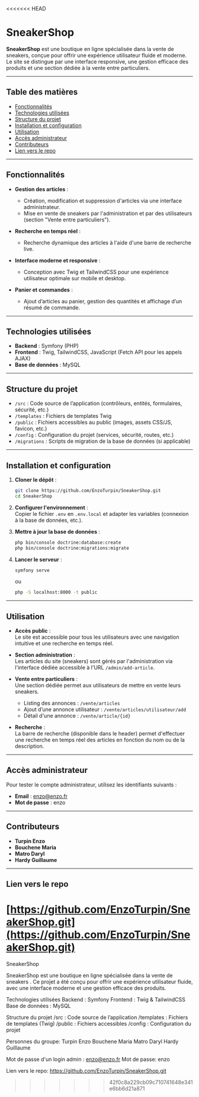 <<<<<<< HEAD
# SneakerShop

**SneakerShop** est une boutique en ligne spécialisée dans la vente de sneakers, conçue pour offrir une expérience utilisateur fluide et moderne. Le site se distingue par une interface responsive, une gestion efficace des produits et une section dédiée à la vente entre particuliers.

---

## Table des matières

- [Fonctionnalités](#fonctionnalités)
- [Technologies utilisées](#technologies-utilisées)
- [Structure du projet](#structure-du-projet)
- [Installation et configuration](#installation-et-configuration)
- [Utilisation](#utilisation)
- [Accès administrateur](#accès-administrateur)
- [Contributeurs](#contributeurs)
- [Lien vers le repo](#lien-vers-le-repo)

---

## Fonctionnalités

- **Gestion des articles** :
  - Création, modification et suppression d'articles via une interface administrateur.
  - Mise en vente de sneakers par l'administration et par des utilisateurs (section "Vente entre particuliers").
- **Recherche en temps réel** :

  - Recherche dynamique des articles à l'aide d'une barre de recherche live.

- **Interface moderne et responsive** :

  - Conception avec Twig et TailwindCSS pour une expérience utilisateur optimale sur mobile et desktop.

- **Panier et commandes** :
  - Ajout d’articles au panier, gestion des quantités et affichage d’un résumé de commande.

---

## Technologies utilisées

- **Backend** : Symfony (PHP)
- **Frontend** : Twig, TailwindCSS, JavaScript (Fetch API pour les appels AJAX)
- **Base de données** : MySQL

---

## Structure du projet

- `/src` : Code source de l’application (contrôleurs, entités, formulaires, sécurité, etc.)
- `/templates` : Fichiers de templates Twig
- `/public` : Fichiers accessibles au public (images, assets CSS/JS, favicon, etc.)
- `/config` : Configuration du projet (services, sécurité, routes, etc.)
- `/migrations` : Scripts de migration de la base de données (si applicable)

---

## Installation et configuration

1. **Cloner le dépôt** :

   ```bash
   git clone https://github.com/EnzoTurpin/SneakerShop.git
   cd SneakerShop
   ```

2. **Configurer l'environnement** :  
   Copier le fichier `.env` en `.env.local` et adapter les variables (connexion à la base de données, etc.).

3. **Mettre à jour la base de données** :

   ```bash
   php bin/console doctrine:database:create
   php bin/console doctrine:migrations:migrate
   ```

4. **Lancer le serveur** :

   ```bash
   symfony serve
   ```

   ou

   ```bash
   php -S localhost:8000 -t public
   ```

---

## Utilisation

- **Accès public** :  
  Le site est accessible pour tous les utilisateurs avec une navigation intuitive et une recherche en temps réel.

- **Section administration** :  
  Les articles du site (sneakers) sont gérés par l'administration via l'interface dédiée accessible à l'URL `/admin/add-article`.

- **Vente entre particuliers** :  
  Une section dédiée permet aux utilisateurs de mettre en vente leurs sneakers.

  - Listing des annonces : `/vente/articles`
  - Ajout d’une annonce utilisateur : `/vente/articles/utilisateur/add`
  - Détail d'une annonce : `/vente/article/{id}`

- **Recherche** :  
  La barre de recherche (disponible dans le header) permet d'effectuer une recherche en temps réel des articles en fonction du nom ou de la description.

---

## Accès administrateur

Pour tester le compte administrateur, utilisez les identifiants suivants :

- **Email** : enzo@enzo.fr
- **Mot de passe** : enzo

---

## Contributeurs

- **Turpin Enzo**
- **Bouchene Maria**
- **Matro Daryl**
- **Hardy Guillaume**

---

## Lien vers le repo

[https://github.com/EnzoTurpin/SneakerShop.git](https://github.com/EnzoTurpin/SneakerShop.git)
=======
SneakerShop

SneakerShop est une boutique en ligne spécialisée dans la vente de sneakers . Ce projet a été conçu pour offrir une expérience utilisateur fluide, avec une interface moderne et une gestion efficace des produits.

Technologies utilisées Backend : Symfony Frontend : Twig & TailwindCSS Base de données : MySQL

Structure du projet /src : Code source de l’application /templates : Fichiers de templates (Twig) /public : Fichiers accessibles /config : Configuration du projet

Personnes du groupe: Turpin Enzo Bouchene Maria Matro Daryl Hardy Guillaume

Mot de passe d'un login admin : enzo@enzo.fr Mot de passe: enzo

Lien vers le repo: https://github.com/EnzoTurpin/SneakerShop.git
>>>>>>> 42f0c8a229cb09c710741648e341e6bb6d21a871
